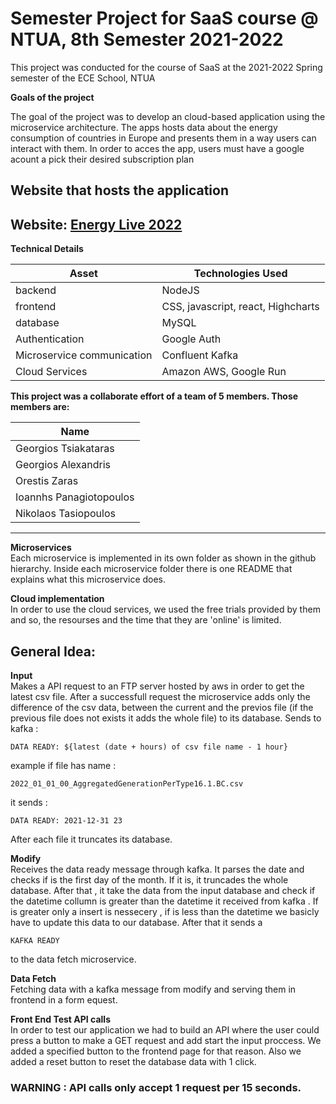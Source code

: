 # **Semester Project for SaaS course @ NTUA, 8th Semester 2021-2022**

This project was conducted for the course of SaaS at the 2021-2022 Spring semester of the ECE School, NTUA

**Goals of the project**

The goal of the project was to develop an cloud-based application using the microservice architecture. The apps hosts data about the energy consumption of countries in Europe and presents them in a way users can interact with them.
In order to acces the app, users must have a google acount a pick their desired subscription plan

## **Website that hosts the application** 

## Website: [Energy Live 2022](https://master.d1eqcvae5rwrd.amplifyapp.com/) 



**Technical Details**

| Asset                       | Technologies Used |
|-----------------------------| ----------- |
| backend                     | NodeJS |
| frontend                    | CSS, javascript, react, Highcharts |
| database                    | MySQL |
| Authentication              | Google Auth |
| Microservice communication  |Confluent Kafka|
| Cloud Services              |Amazon AWS, Google Run|


**This project was a collaborate effort of a team of 5 members. Those members are:**

| Name|
| ----- |
| Georgios Tsiakataras|
| Georgios Alexandris|
| Orestis Zaras|
| Ioannhs Panagiotopoulos|
| Nikolaos Tasiopoulos|

---
**Microservices** <br>
Each microservice is implemented in its own folder as shown in the github hierarchy. Inside each microservice folder there is one README that explains what this microservice does.

**Cloud implementation** <br>
In order to use the cloud services, we used the free trials provided by them and so, the resourses and the time that they are 'online' is limited.

## General Idea:

**Input** <br>
Makes a API request to an FTP server hosted by aws in order to get the latest csv file. After a successfull request the microservice adds only the difference of the csv data, between the current and the previos file (if the previous file does not exists it adds the whole file) to its database. Sends to kafka : 
``` 
DATA READY: ${latest (date + hours) of csv file name - 1 hour} 
```
example if file has name :
```
2022_01_01_00_AggregatedGenerationPerType16.1.BC.csv
```
it sends :
``` 
DATA READY: 2021-12-31 23 
```
After each file it truncates its database.

**Modify**<br>
Receives the data ready message through kafka. It parses the date and checks if is the first day of the month. If it is, it truncades the whole database.
After that , it take the data from the input database and check if the datetime collumn is greater than the datetime it received from kafka .
If is greater only a insert is nessecery , if is less than the datetime we basicly have to update this data to our database. After that it sends a 
```
KAFKA READY 
```
to the data fetch microservice.

**Data Fetch** <br>
Fetching data with a kafka message from modify and serving them in frontend in a form equest. 

**Front End Test API calls** <br>
In order to test our application we had to build an API where the user could press a button to make a GET request and add start the input proccess.
We added a specified button to the frontend page for that reason.
Also we added a reset button to reset the database data with 1 click.
### WARNING : API calls only accept 1 request per 15 seconds.


